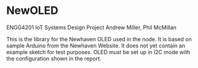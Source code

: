 # NewOLED

ENGG4201 IoT Systems Design
Project
Andrew Miller, Phil McMillan

This is the library for the Newhaven OLED used in the node.
It is based on sample Arduino from the Newhaven Website.
It does not yet contain an example sketch for test purposes.
OLED must be set up in I2C mode with the configuration shown in the report.
